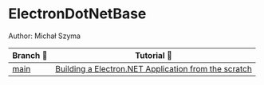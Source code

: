 # ElectronDotNetBase

Author: Michał Szyma

| Branch 🌵 | Tutorial 📃 |
|----------|-------------|
| [main](https://github.com/raglub/ElectronDotNetBase.git/tree/main) | [Building a Electron.NET Application from the scratch](https://github.com/ElectronNET/Electron.NET/) |
